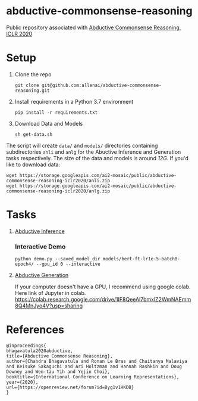 # abductive-commonsense-reasoning
Public repository associated with [Abductive Commonsense Reasoning, ICLR 2020](https://arxiv.org/abs/1908.05739)


# Setup

1. Clone the repo
    ```
    git clone git@github.com:allenai/abductive-commonsense-reasoning.git
    ```
2. Install requirements in a Python 3.7 environment
    ```
   pip install -r requirements.txt
   ```
3. Download Data and Models
    ```
    sh get-data.sh
    ```
   
The script will create `data/` and `models/` directories containing subdirectories `anli` and `anlg` for the Abuctive Inference and Generation tasks respectively. The size of the data and models is around *12G*. If you'd like to download data:

    wget https://storage.googleapis.com/ai2-mosaic/public/abductive-commonsense-reasoning-iclr2020/anli.zip
    wget https://storage.googleapis.com/ai2-mosaic/public/abductive-commonsense-reasoning-iclr2020/anlg.zip
    


# Tasks
1. [Abductive Inference](anli/README.md)
    ### Interactive Demo
    ```
    python demo.py --saved_model_dir models/bert-ft-lr1e-5-batch8-epoch4/ --gpu_id 0 --interactive
    ```

2. [Abductive Generation](anlg/README.md)

    If your computer doesn't have a GPU, I recommend using google colab. Here link of Jupyter in colab.
    https://colab.research.google.com/drive/1IF8QeeAl7bmxlZ2WmNAEmm8Q4MnJyo4V?usp=sharing

# References
```
@inproceedings{
bhagavatula2020abductive,
title={Abductive Commonsense Reasoning},
author={Chandra Bhagavatula and Ronan Le Bras and Chaitanya Malaviya and Keisuke Sakaguchi and Ari Holtzman and Hannah Rashkin and Doug Downey and Wen-tau Yih and Yejin Choi},
booktitle={International Conference on Learning Representations},
year={2020},
url={https://openreview.net/forum?id=Byg1v1HKDB}
}
```
